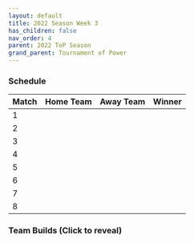 ```yaml
---
layout: default
title: 2022 Season Week 3
has_children: false
nav_order: 4
parent: 2022 ToP Season
grand_parent: Tournament of Power
---
```


### Schedule

| Match | Home Team | Away Team | Winner |
|:------|:----------|:----------|:-------|
| 1     |           |           |        |
| 2     |           |           |        |
| 3     |           |           |        |
| 4     |           |           |        |
| 5     |           |           |        |
| 6     |           |           |        |
| 7     |           |           |        |
| 8     |           |           |        |



### Team Builds (Click to reveal)

<iframe width=600 height=1000 scrolling="yes" src="https://docs.google.com/document/d/e/2PACX-1vQ5VB8lf1tZSvlSNWuI9g2al2aNYxB5lYTfUUO7EcQyFUqCFyYArkMGCnmwmQdw7IvK7K77iVY4Xp-m/pub?embedded=true%22%3E</iframe>
